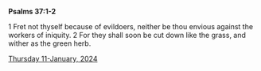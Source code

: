 **Psalms 37:1-2**

1 Fret not thyself because of evildoers, neither be thou envious against the workers of iniquity. 2 For they shall soon be cut down like the grass, and wither as the green herb.

[Thursday 11-January, 2024](https://getbible.life/kjv/Psalms/37/1-2)
